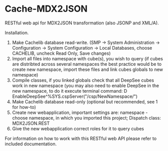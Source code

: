 Cache-MDX2JSON
==============

RESTful web api for MDX2JSON transformation (also JSONP and XML/A).

Installation.

1. Make Cachelib database read-write. (SMP → System Administration → Configuration → System Configuration → Local Databases, choose CACHELIB, uncheck Read Only, Save changes)
2. Import all files into namespace with cube(s), you wish to query (if cubes are distribted across several namespaces the best practice would be to create new namespace, import these files and link cubes globals to new namespace)
3. Compile classes, if you linked globals check that all DeepSee cubes work in new namespace (you may also need to enable DeepSee in the new namespace, to do it execute terminal command: D EnableDeepSee^%SYS.cspServer("/csp/NewNamespace/")
4. Make Cachelib database read-only (optional but recommended, see 1 for how-to)
5. Create new webapplication, important settings are: namespace - choose namespace, in which you imported this project; Dispatch class:  MDX2JSON.REST
6. Give the new webapplication correct roles for it to query cubes


For information on how to work with this RESTful web API please refer to included documentation.
